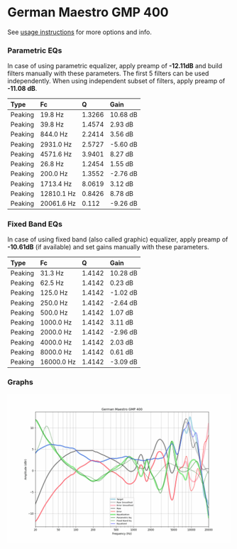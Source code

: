 # German Maestro GMP 400
See [usage instructions](https://github.com/jaakkopasanen/AutoEq#usage) for more options and info.

### Parametric EQs
In case of using parametric equalizer, apply preamp of **-12.11dB** and build filters manually
with these parameters. The first 5 filters can be used independently.
When using independent subset of filters, apply preamp of **-11.08 dB**.

| Type    | Fc         |      Q | Gain     |
|:--------|:-----------|:-------|:---------|
| Peaking | 19.8 Hz    | 1.3266 | 10.68 dB |
| Peaking | 39.8 Hz    | 1.4574 | 2.93 dB  |
| Peaking | 844.0 Hz   | 2.2414 | 3.56 dB  |
| Peaking | 2931.0 Hz  | 2.5727 | -5.60 dB |
| Peaking | 4571.6 Hz  | 3.9401 | 8.27 dB  |
| Peaking | 26.8 Hz    | 1.2454 | 1.55 dB  |
| Peaking | 200.0 Hz   | 1.3552 | -2.76 dB |
| Peaking | 1713.4 Hz  | 8.0619 | 3.12 dB  |
| Peaking | 12810.1 Hz | 0.8426 | 8.78 dB  |
| Peaking | 20061.6 Hz | 0.112  | -9.26 dB |

### Fixed Band EQs
In case of using fixed band (also called graphic) equalizer, apply preamp of **-10.61dB**
(if available) and set gains manually with these parameters.

| Type    | Fc         |      Q | Gain     |
|:--------|:-----------|:-------|:---------|
| Peaking | 31.3 Hz    | 1.4142 | 10.28 dB |
| Peaking | 62.5 Hz    | 1.4142 | 0.23 dB  |
| Peaking | 125.0 Hz   | 1.4142 | -1.02 dB |
| Peaking | 250.0 Hz   | 1.4142 | -2.64 dB |
| Peaking | 500.0 Hz   | 1.4142 | 1.07 dB  |
| Peaking | 1000.0 Hz  | 1.4142 | 3.11 dB  |
| Peaking | 2000.0 Hz  | 1.4142 | -2.96 dB |
| Peaking | 4000.0 Hz  | 1.4142 | 2.03 dB  |
| Peaking | 8000.0 Hz  | 1.4142 | 0.61 dB  |
| Peaking | 16000.0 Hz | 1.4142 | -3.09 dB |

### Graphs
![](./German%20Maestro%20GMP%20400.png)